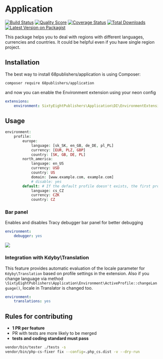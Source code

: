 # Application

[![Build Status][ico-travis]][link-travis]
[![Quality Score][ico-code-quality]][link-code-quality]
[![Coverage Status][ico-scrutinizer]][link-scrutinizer]
[![Total Downloads][ico-downloads]][link-downloads]
[![Latest Version on Packagist][ico-version]][link-packagist]

This package helps you to deal with regions with different languages, currencies and countries. It could be helpful even if you have single region project.

## Installation

The best way to install 68publishers/application is using Composer:

```bash
composer require 68publishers/application
```

and now you can enable the Environment extension using your neon config

```yml
extensions:
	environment: SixtyEightPublishers\Application\DI\EnvironmentExtension
```

## Usage

```php
environment:
	profile:
		europe:
			language: [sk_SK, en_GB, de_DE, pl_PL]
			currency: [EUR, PLZ, GBP]
			country: [SK, GB, DE, PL]
		north_america:
			language: en_US
			currency: USD
			country: US
			domain: [www.example.com, example.com]
			# disable: yes
		default: # If the default profile doesn't exists, the first profile is taken as default
			language: cs_CZ
			currency: CZK
			country: CZ
```

### Bar panel

Enables and disables Tracy debugger bar panel for better debugging

```yml
environment:
	debugger: yes
```

![](https://68publishers.github.io/repo/environment/tracy-panel.png)

### Integration with Kdyby\Translation

This feature provides automatic evaluation of the locale parameter for `Kdyby\Translation` based on profile settings in the extension. 
Also if you change language via method `\SixtyEightPublishers\Application\Environment\ActiveProfile::changeLanguage()`, locale in Translator is changed too.

```yml
environment:
	translations: yes
```

## Rules for contributing

- **1 PR per feature**
- PR with tests are more likely to be merged
- **tests and coding standard must pass**

```bash
vendor/bin/tester ./tests -s
vendor/bin/php-cs-fixer fix --config=.php_cs.dist -v --dry-run
```

[ico-version]: https://img.shields.io/packagist/v/68publishers/application.svg?style=flat-square
[ico-travis]: https://img.shields.io/travis/68publishers/application/master.svg?style=flat-square
[ico-scrutinizer]: https://img.shields.io/scrutinizer/coverage/g/68publishers/application.svg?style=flat-square
[ico-code-quality]: https://img.shields.io/scrutinizer/g/68publishers/application.svg?style=flat-square
[ico-downloads]: https://img.shields.io/packagist/dt/68publishers/application.svg?style=flat-square

[link-packagist]: https://packagist.org/packages/68publishers/application
[link-travis]: https://travis-ci.org/68publishers/application
[link-scrutinizer]: https://scrutinizer-ci.com/g/68publishers/application/code-structure
[link-code-quality]: https://scrutinizer-ci.com/g/68publishers/application
[link-downloads]: https://packagist.org/packages/68publishers/application
